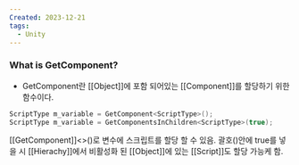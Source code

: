 ```yaml
---
Created: 2023-12-21
tags:
  - Unity
---
```

### What is GetComponent?
- GetComponent란 [[Object]]에 포함 되어있는 [[Component]]를 할당하기 위한 함수이다.

```C#
ScriptType m_variable = GetComponent<ScriptType>();
ScriptType m_variable = GetComponentsInChildren<ScriptType>(true);
```

[[GetComponent]]<>()로 변수에 스크립트를 할당 할 수 있음.
괄호()안에 true를 넣을 시 [[Hierachy]]에서 비활성화 된 [[Object]]에 있는 [[Script]]도 할당 가능케 함.